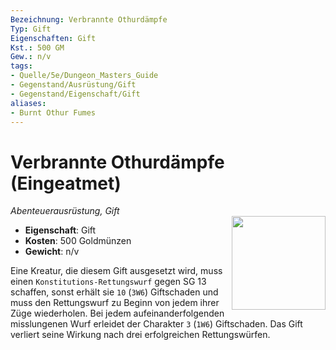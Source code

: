 ```yaml
---
Bezeichnung: Verbrannte Othurdämpfe
Typ: Gift
Eigenschaften: Gift
Kst.: 500 GM
Gew.: n/v
tags:
- Quelle/5e/Dungeon_Masters_Guide
- Gegenstand/Ausrüstung/Gift
- Gegenstand/Eigenschaft/Gift
aliases:
- Burnt Othur Fumes
---
```

# Verbrannte Othurdämpfe (Eingeatmet)
*Abenteuerausrüstung, Gift*  
<img src="Symbolik/Gegenstände.webp" align="right" width="150">

- **Eigenschaft**: Gift
- **Kosten**: 500 Goldmünzen
- **Gewicht**: n/v

Eine Kreatur, die diesem Gift ausgesetzt wird, muss einen `Konstitutions-Rettungswurf` gegen SG 13 schaffen, sonst erhält sie `10` (`3W6`) Giftschaden und muss den Rettungswurf zu Beginn von jedem ihrer Züge wiederholen. Bei jedem aufeinanderfolgenden misslungenen Wurf erleidet der Charakter `3` (`1W6`) Giftschaden. Das Gift verliert seine Wirkung nach drei erfolgreichen Rettungswürfen.